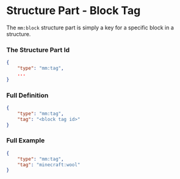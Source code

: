 # Structure Part - Block Tag

The `mm:block` structure part is simply a key for a specific block in a structure.

### The Structure Part Id
```json
{
    "type": "mm:tag",
    ...
}
```

### Full Definition
```json
{
    "type": "mm:tag",
    "tag": "<block tag id>"
}
```

### Full Example
```json
{
    "type": "mm:tag",
    "tag": "minecraft:wool"
}
```